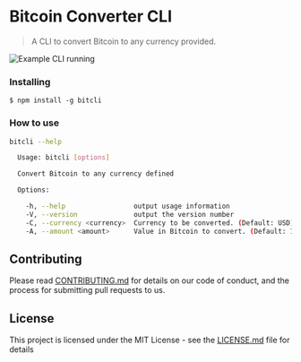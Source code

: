 # Bitcoin Converter CLI

> A CLI to convert Bitcoin to any currency provided.

![Example CLI running](img/example.gif)

### Installing

```
$ npm install -g bitcli
```

### How to use

```sh
bitcli --help

  Usage: bitcli [options]

  Convert Bitcoin to any currency defined

  Options:

    -h, --help                 output usage information
    -V, --version              output the version number
    -C, --currency <currency>  Currency to be converted. (Default: USD)
    -A, --amount <amount>      Value in Bitcoin to convert. (Default: 1)
```

## Contributing

Please read [CONTRIBUTING.md](CONTRIBUTING.md) for details on our code of conduct, and the process for submitting pull requests to us.

## License

This project is licensed under the MIT License - see the [LICENSE.md](LICENSE.md) file for details